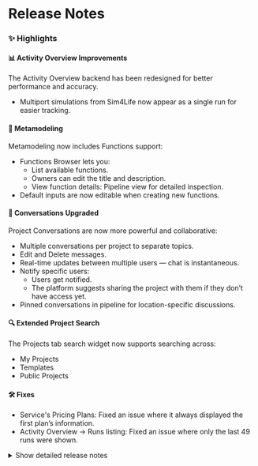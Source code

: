 # Release Notes

### ✨ Highlights

#### 📊 Activity Overview Improvements
The Activity Overview backend has been redesigned for better performance and accuracy.
 - Multiport simulations from Sim4Life now appear as a single run for easier tracking.


#### 🧠 Metamodeling
Metamodeling now includes Functions support:
- Functions Browser lets you:
  - List available functions.
  - Owners can edit the title and description.
  - View function details: Pipeline view for detailed inspection.
- Default inputs are now editable when creating new functions.


#### 💬 Conversations Upgraded
Project Conversations are now more powerful and collaborative:
- Multiple conversations per project to separate topics.
- Edit and Delete messages.
- Real-time updates between multiple users — chat is instantaneous.
- Notify specific users:
  - Users get notified.
  - The platform suggests sharing the project with them if they don’t have access yet.
- Pinned conversations in pipeline for location-specific discussions.


#### 🔍 Extended Project Search
The Projects tab search widget now supports searching across:
- My Projects
- Templates
- Public Projects


#### 🛠 Fixes
- Service's Pricing Plans: Fixed an issue where it always displayed the first plan’s information.
- Activity Overview → Runs listing: Fixed an issue where only the last 49 runs were shown.


<details>
<summary>Show detailed release notes</summary>

**Temporary will be modified**

## What's Changed
* 🐛 [Frontend] Reset Password's "Submit" button: Center it and make it fetch button by @odeimaiz in https://github.com/ITISFoundation/osparc-simcore/pull/7921
* ♻️ Maintenance/remove legacy db listing code 🚨🚨 by @matusdrobuliak66 in https://github.com/ITISFoundation/osparc-simcore/pull/7889
* 🎨 [Frontend] Enh: Request services access by @odeimaiz in https://github.com/ITISFoundation/osparc-simcore/pull/7924
* 🎨🔨 AI-assisted workflow for user-facing messages by @pcrespov in https://github.com/ITISFoundation/osparc-simcore/pull/7345
* 🐛 [Frontend] Fix in_debt tracking by @odeimaiz in https://github.com/ITISFoundation/osparc-simcore/pull/7927
* 🐛Ensure Dask client reference is uniquely defined for reference counting by @sanderegg in https://github.com/ITISFoundation/osparc-simcore/pull/7937
* 🐛 Fix clone title and description by @bisgaard-itis in https://github.com/ITISFoundation/osparc-simcore/pull/7940
* ✨ [Frontend] Conversations: notify users by @odeimaiz in https://github.com/ITISFoundation/osparc-simcore/pull/7916
* ♻️ Maintenance: Unify `ApplicationSettings` Testing Across Services and Prepare for External Env File Support by @pcrespov in https://github.com/ITISFoundation/osparc-simcore/pull/7919
* 🐛 web-api: Fixes handling of unexpected errors by @pcrespov in https://github.com/ITISFoundation/osparc-simcore/pull/7939
* 🐛 Stopping a pipeline should not fail when it does not exist by @sanderegg in https://github.com/ITISFoundation/osparc-simcore/pull/7942
* 🎨🔨 AI-assisted prompt to convert pydantic model fields to use Annotated types by @pcrespov in https://github.com/ITISFoundation/osparc-simcore/pull/7938
* ♻️ Extract Celery code to a new `simcore` library by @giancarloromeo in https://github.com/ITISFoundation/osparc-simcore/pull/7698
* 🎨 [Frontend] Functions: Show Preview only when requested from MMUX by @odeimaiz in https://github.com/ITISFoundation/osparc-simcore/pull/7948
* 🐛 [Frontend] Fix: pass welcome credits to backend by @odeimaiz in https://github.com/ITISFoundation/osparc-simcore/pull/7950
* 🎨 [Frontend] Create Functions: Make default input values editable by @odeimaiz in https://github.com/ITISFoundation/osparc-simcore/pull/7951
* ♻️✅ invitations service: small refactoring and cleanup by @pcrespov in https://github.com/ITISFoundation/osparc-simcore/pull/7945
* ✨ [Frontend] Conversations: Edit and Delete messages by @odeimaiz in https://github.com/ITISFoundation/osparc-simcore/pull/7954
* 🐛♻️ webserver error handling: Fix incorrect error logging for `web.HTTPCreated`; cleanup success response handling by @pcrespov in https://github.com/ITISFoundation/osparc-simcore/pull/7952
* Mitigate hanging requests from api-server to storage by @bisgaard-itis in https://github.com/ITISFoundation/osparc-simcore/pull/7918
* 🎨 Extend locust tests for testing individual endpoints by @bisgaard-itis in https://github.com/ITISFoundation/osparc-simcore/pull/7955
* 🎨 Send Socket.IO events whenever conversation messages are created, updated, or deleted by @giancarloromeo in https://github.com/ITISFoundation/osparc-simcore/pull/7941
* 🐛 Send conversation message notifications to users by @giancarloromeo in https://github.com/ITISFoundation/osparc-simcore/pull/7964
* 🎨📝 web-api: New batch of improved user-facing messages by @pcrespov in https://github.com/ITISFoundation/osparc-simcore/pull/7944
* 🐛Sticky connection: Ensure emitted socketio messages for logs, progress, status updates and payments are not lost by @sanderegg in https://github.com/ITISFoundation/osparc-simcore/pull/7967
* 🎨 ♻️ Improves task cancellation with new `cancel_and_wait` utility by @pcrespov in https://github.com/ITISFoundation/osparc-simcore/pull/7956
* 🐛 Use context manager for app server lifecycle in Celery workers by @giancarloromeo in https://github.com/ITISFoundation/osparc-simcore/pull/7962
* ✨ [Frontend] Conversation Messages: Listen to WebSocket by @odeimaiz in https://github.com/ITISFoundation/osparc-simcore/pull/7963
* 🎨 Add fallback traefik 503 routes 🚨⚠️ DEVOPS by @YuryHrytsuk in https://github.com/ITISFoundation/osparc-simcore/pull/7899
* 🐛Ensure log/progress queue is restored when websocket connection is restored by @sanderegg in https://github.com/ITISFoundation/osparc-simcore/pull/7971
* 🎨 [Frontend] Enh: Preferred Wallet by @odeimaiz in https://github.com/ITISFoundation/osparc-simcore/pull/7978
* 🎨 Send Socket.IO events whenever conversations are created, updated or deleted by @giancarloromeo in https://github.com/ITISFoundation/osparc-simcore/pull/7977
* ♻️ Maintenance: Migrate more Pydantic models to `Annotated` types by @pcrespov in https://github.com/ITISFoundation/osparc-simcore/pull/7965
* ♻️ Refactor `app_module_setup` into Composable Decorators to Enable Modular and Idempotent App Setups by @pcrespov in https://github.com/ITISFoundation/osparc-simcore/pull/7982
* 🐛⚗️ Remove `cancel_on_disconnect` decorator from certain api-server endpoints by @bisgaard-itis in https://github.com/ITISFoundation/osparc-simcore/pull/7986
* ♻️ web-server: Upgrade GC periodic tasks to new `servicelib.background_task` by @pcrespov in https://github.com/ITISFoundation/osparc-simcore/pull/7970
* 🐛 Fix app server mock in `celery-library` by @giancarloromeo in https://github.com/ITISFoundation/osparc-simcore/pull/7989
* 🎨 [Frontend] UX Enh: Starting osparc by @odeimaiz in https://github.com/ITISFoundation/osparc-simcore/pull/7987
* ♻️✅ Refactor webserver pytest helpers to isolate user and login setup logic by @pcrespov in https://github.com/ITISFoundation/osparc-simcore/pull/7984
* 🐛 [Frontend] Fix template creation texts by @odeimaiz in https://github.com/ITISFoundation/osparc-simcore/pull/7993
* 🎨 [Frontend] Conversation: Listen to WebSocket by @odeimaiz in https://github.com/ITISFoundation/osparc-simcore/pull/7976
* 🎨 [Frontend] MM: Improve potential Function checks by @odeimaiz in https://github.com/ITISFoundation/osparc-simcore/pull/7990
* ✨ web-server: Add Stand-alone Auth-App Entrypoint to Web-Server by @pcrespov in https://github.com/ITISFoundation/osparc-simcore/pull/7818
* 🎨 Add `type` and `template_type` query parameter filter to `projects:search` endpoint by @matusdrobuliak66 in https://github.com/ITISFoundation/osparc-simcore/pull/7995
* 🐛Improvements on pipeline cancellation and ensure pipeline state is consistent by @sanderegg in https://github.com/ITISFoundation/osparc-simcore/pull/7996
* ♻️ Extract `async_jobs` RPC routes from `simcore_service_storage` by @giancarloromeo in https://github.com/ITISFoundation/osparc-simcore/pull/7988
* 📝 .github/README.md Overrides Root README.md by @pcrespov in https://github.com/ITISFoundation/osparc-simcore/pull/8004
* ♻️CI: modularizing CI workflow towards faster feedback by @sanderegg in https://github.com/ITISFoundation/osparc-simcore/pull/8001
* ⬆️Upgrade to UV 0.7, pre-commit tools and dump installation of pip/setuptools/wheels by @sanderegg in https://github.com/ITISFoundation/osparc-simcore/pull/8000
* ⬆️ upgrade efs service requirements by @matusdrobuliak66 in https://github.com/ITISFoundation/osparc-simcore/pull/8009
* 🐛Stop pruning /inputs folder after unzipping input port by @sanderegg in https://github.com/ITISFoundation/osparc-simcore/pull/8016
* ♻️ Update postgres configuration :warning: DEVOPS by @YuryHrytsuk in https://github.com/ITISFoundation/osparc-simcore/pull/7997
* 🐛E2E: check for NOT_STARTED state instead of UNKNOWN by @sanderegg in https://github.com/ITISFoundation/osparc-simcore/pull/8024
* ✨ [Frontend] Search Templates and Search Public Projects by @odeimaiz in https://github.com/ITISFoundation/osparc-simcore/pull/8013
* Make function API access rights non nullable   🐛  🗃️ by @wvangeit in https://github.com/ITISFoundation/osparc-simcore/pull/8022
* 🐛 Fixes catalog giving access rights to everyone (group 1) to new services 🚨 by @pcrespov in https://github.com/ITISFoundation/osparc-simcore/pull/7992
* 🎨 Exclude Conversations Annotation UI info when copying projects by @giancarloromeo in https://github.com/ITISFoundation/osparc-simcore/pull/8029
* 🔒️ Fix Conversations permissions checks by @giancarloromeo in https://github.com/ITISFoundation/osparc-simcore/pull/8030
* 🐛 `unit-`, `integration-` and `system-` `tests` don't fail on cancellation by @giancarloromeo in https://github.com/ITISFoundation/osparc-simcore/pull/8032
* ⬆️ Upgrades Mypy to 1.16.1 by @sanderegg in https://github.com/ITISFoundation/osparc-simcore/pull/8006
* 🐛E2E playwright: fix flakyness by @sanderegg in https://github.com/ITISFoundation/osparc-simcore/pull/8038
* 🎨 [Frontend] UX: Usage in the last 24h by @odeimaiz in https://github.com/ITISFoundation/osparc-simcore/pull/8034
* 🐛 [Frontend] Fix: Service's Pricing Plans by @odeimaiz in https://github.com/ITISFoundation/osparc-simcore/pull/8035
* ✨ [Frontend] Feature: Localized conversations by @odeimaiz in https://github.com/ITISFoundation/osparc-simcore/pull/7999
* 🎨Improve testing on DB listener by @sanderegg in https://github.com/ITISFoundation/osparc-simcore/pull/8019
* ⬆️Removed pip installation, replaced by UV repo-wide by @sanderegg in https://github.com/ITISFoundation/osparc-simcore/pull/8007
* ♻️Refactor some fixtures and duplications by @sanderegg in https://github.com/ITISFoundation/osparc-simcore/pull/8042
* 🎨 [Frontend] PO Center: Approval/Deny of account requests by @odeimaiz in https://github.com/ITISFoundation/osparc-simcore/pull/8046
* ✨ Enhance Account Request Flow with Pre-Registration and PO Approval Handling by @pcrespov in https://github.com/ITISFoundation/osparc-simcore/pull/8026
* 🔨⬆️ Add support for batch-updating dependencies by prefix (e.g., `pytest*`) + ✅  tests using `uvloop` by @pcrespov in https://github.com/ITISFoundation/osparc-simcore/pull/8014
* ✨ Expose long running task endpoints in the api server by @bisgaard-itis in https://github.com/ITISFoundation/osparc-simcore/pull/8037
* 🐛 [Frontend] Fix: Runs listing by @odeimaiz in https://github.com/ITISFoundation/osparc-simcore/pull/8049
* ⬆️🔒️ Upgrade security issue regarding h11 dependencies by @sanderegg in https://github.com/ITISFoundation/osparc-simcore/pull/8052
* 🐛 Concurrent S3 bucket creation attempt by @giancarloromeo in https://github.com/ITISFoundation/osparc-simcore/pull/8045
* ⬆️🔒️Security fix: Upgrade protobuf/setuptools version by @sanderegg in https://github.com/ITISFoundation/osparc-simcore/pull/8053
* 🎨 Introduce grouping multiple jobs in task manager (Multiport simulation use case) (🗃️) by @matusdrobuliak66 in https://github.com/ITISFoundation/osparc-simcore/pull/8025
* ♻️Autoscaling: refactor before changes (⚠️ DEVOPS) by @sanderegg in https://github.com/ITISFoundation/osparc-simcore/pull/8002
* 🐛 fix migration script by @matusdrobuliak66 in https://github.com/ITISFoundation/osparc-simcore/pull/8059
* ♻️🐛Properly configure socketio/engineio log output by @sanderegg in https://github.com/ITISFoundation/osparc-simcore/pull/8057
* ✨ [Frontend] Feature: Saving pipeline by @odeimaiz in https://github.com/ITISFoundation/osparc-simcore/pull/8054
* 🐛Fix printing ENVironment when object is a complex object such as dict or list by @sanderegg in https://github.com/ITISFoundation/osparc-simcore/pull/8066
* 🔨 Maintenance: Exclude api folder from Codecov, clean up unused utils, and improve web-server test coverage by @pcrespov in https://github.com/ITISFoundation/osparc-simcore/pull/8050
* 🎨 [Frontend] Enh UX: Number of Active Jobs by @odeimaiz in https://github.com/ITISFoundation/osparc-simcore/pull/8061
* 🎨 [Frontend] Aesthetics: Use ``Chip`` in PO's Review Users and Services Updates by @odeimaiz in https://github.com/ITISFoundation/osparc-simcore/pull/8069
* 🎨 [Frontent] New Collaborators: Info button with tooltip by @odeimaiz in https://github.com/ITISFoundation/osparc-simcore/pull/8075
* ✨ [Frontend] Update to new collection runs by @odeimaiz in https://github.com/ITISFoundation/osparc-simcore/pull/8074
* 🎨 [Frontend] UX: Disable Delete button by @odeimaiz in https://github.com/ITISFoundation/osparc-simcore/pull/8082
* 🐛Director-v0: ensure error are enveloped too by @sanderegg in https://github.com/ITISFoundation/osparc-simcore/pull/8081
* 🎨 Add filter to show only running jobs in Activity Overview by @matusdrobuliak66 in https://github.com/ITISFoundation/osparc-simcore/pull/8055
* 🐛 Handles `socketio` exception on disconnect and fixes double logging of monitoring middleware by @pcrespov in https://github.com/ITISFoundation/osparc-simcore/pull/8067
* 🎨 [Frontend] Check new UI version after logging in by @odeimaiz in https://github.com/ITISFoundation/osparc-simcore/pull/8084
* ♻️ webserver: Extract Pre-Registration Logic from login Domain into `login_accounts` by @pcrespov in https://github.com/ITISFoundation/osparc-simcore/pull/8080
* :fire_engine: Director-v2 introduce `get_latest_run_by_project` by @matusdrobuliak66 in https://github.com/ITISFoundation/osparc-simcore/pull/8079
* 🐛✨ Opentelemetry instrument `asyncpg` for aiohttp servers and introduce decorator to generate opentelemtry profile span by @bisgaard-itis in https://github.com/ITISFoundation/osparc-simcore/pull/8070
* 🎨 Introduce usage of :wheel: find tools to replace standard linux find, and some UV tweaks (🚨) by @sanderegg in https://github.com/ITISFoundation/osparc-simcore/pull/8088
* ✨ allows `ooil` to escape legacy format in y*ml files inside `.osparc` folder by @GitHK in https://github.com/ITISFoundation/osparc-simcore/pull/8085
* 🎨 introduce task filter class in celery by @bisgaard-itis in https://github.com/ITISFoundation/osparc-simcore/pull/8076
* ♻️🎨 [Frontend] Study Store by @odeimaiz in https://github.com/ITISFoundation/osparc-simcore/pull/8087
* 🔒️Upgrade dependencies with security issues by @sanderegg in https://github.com/ITISFoundation/osparc-simcore/pull/8091
* ♻️ Major Refactor: Isolate `webserver`'s `user` Subdomains & Modernize Internal Structure (🚨) by @pcrespov in https://github.com/ITISFoundation/osparc-simcore/pull/8083
* 🐛 Fix filtering of currently running jobs by @matusdrobuliak66 in https://github.com/ITISFoundation/osparc-simcore/pull/8093
* ♻️🎨 [Frontend] Study Store II by @odeimaiz in https://github.com/ITISFoundation/osparc-simcore/pull/8090
* ✨ Sends approval and rejection emails from the PO center (🚨) by @pcrespov in https://github.com/ITISFoundation/osparc-simcore/pull/8094
* ⚗️Introduce asynchronous logging facilities (🚨) by @sanderegg in https://github.com/ITISFoundation/osparc-simcore/pull/8064
* 🐛 [bugfix] Send email to share project is dev feature by @odeimaiz in https://github.com/ITISFoundation/osparc-simcore/pull/8105
* ✨ Add zipping celery task which returns a download link instead of a path by @bisgaard-itis in https://github.com/ITISFoundation/osparc-simcore/pull/8089
* ⬆️ upgrades pydantic family repo-wide by @pcrespov in https://github.com/ITISFoundation/osparc-simcore/pull/8015
* ✨ webserver api: add phone registration endpoints and expose user phone field in profile by @pcrespov in https://github.com/ITISFoundation/osparc-simcore/pull/8106
* 🔨 Maintenance:  cleanup `qooxdoo` compile scripts by @pcrespov in https://github.com/ITISFoundation/osparc-simcore/pull/8062
* ✨ [Frontend] Feature: Let users open a project if it's in use if ``isSimultaneousAccessEnabled`` by @odeimaiz in https://github.com/ITISFoundation/osparc-simcore/pull/8100
* 🎨 Adds `realtime` domain in web-server and `WEBSERVER_REALTIME_COLLABORATION` Dev Feature Toggle to Settings by @pcrespov in https://github.com/ITISFoundation/osparc-simcore/pull/8120
* ♻️Fix docker build warnings by @sanderegg in https://github.com/ITISFoundation/osparc-simcore/pull/8122
* 🐛 Avoids possible early garbage collection of task by @GitHK in https://github.com/ITISFoundation/osparc-simcore/pull/8121
* ⬆️ upgrading rabbitmq to 4.1.2 ⚠️🚨 by @GitHK in https://github.com/ITISFoundation/osparc-simcore/pull/8109
* ✨ [Frontend] Functions Browser by @odeimaiz in https://github.com/ITISFoundation/osparc-simcore/pull/8116
* ✨👽️ Add log zip endpoints in api-server by @bisgaard-itis in https://github.com/ITISFoundation/osparc-simcore/pull/8056
* 🎨 Ensure consistent app names across simcore stack by @bisgaard-itis in https://github.com/ITISFoundation/osparc-simcore/pull/8119
* 🐛 `ooil` can now escape quadruple $ used by OsparcVariableIdentifier by @GitHK in https://github.com/ITISFoundation/osparc-simcore/pull/8118
* ♻️ preparing `TasksManager`'s interface to be extracted into a common interface by @GitHK in https://github.com/ITISFoundation/osparc-simcore/pull/7884
* 🎨 Increase timeout of file creation to avoid flaky testes in CI by @GitHK in https://github.com/ITISFoundation/osparc-simcore/pull/8125
* ✨ feat(phone): Add Pydantic phone number validation to reduce SMS waste in input schemas by @pcrespov in https://github.com/ITISFoundation/osparc-simcore/pull/8115
* Bump docker/login-action from 2 to 3 by @dependabot[bot] in https://github.com/ITISFoundation/osparc-simcore/pull/7031
* ♻️ Refactor and Upgrade Users Repository including `users_secrets` split 🗃️ by @pcrespov in https://github.com/ITISFoundation/osparc-simcore/pull/8124
* 🎨 [Frontend] Enh: Extended Search widget for Projects tab by @odeimaiz in https://github.com/ITISFoundation/osparc-simcore/pull/8127
* ♻️ Maintenance: Cleanup Unused Env Var and Minor Validation Fix by @pcrespov in https://github.com/ITISFoundation/osparc-simcore/pull/8132
* ✨ Add `wb-auth` new Service and Redirect ForwardAuth for Vendor Services by @pcrespov in https://github.com/ITISFoundation/osparc-simcore/pull/8130
* 🎨 Enhance Functions REST API endpoints in  Web Server by @giancarloromeo in https://github.com/ITISFoundation/osparc-simcore/pull/8117
* ✨new style dynamic services can now be marked as collaborative ⚠️🚨 by @GitHK in https://github.com/ITISFoundation/osparc-simcore/pull/8136
* 🐛 fixes `directorv2`: Use `wb-auth` as forwardauth for dynamic services by @pcrespov in https://github.com/ITISFoundation/osparc-simcore/pull/8139
* ✨Allow multiple user sessions (user+tab) to open the same project by @sanderegg in https://github.com/ITISFoundation/osparc-simcore/pull/8123
* 🎨 [Frontend] Functions browser: connect FE to BE by @odeimaiz in https://github.com/ITISFoundation/osparc-simcore/pull/8135
* 🎨 [Frontend] Enh: Show who is collaborating by @odeimaiz in https://github.com/ITISFoundation/osparc-simcore/pull/8144
* 🐛 Wrong `uid` property instead of `uuid` alias when getting Solver function by @giancarloromeo in https://github.com/ITISFoundation/osparc-simcore/pull/8149
* Bump actions/setup-node from 4.1.0 to 4.4.0 by @dependabot[bot] in https://github.com/ITISFoundation/osparc-simcore/pull/7792
* 🎨 `wb-auth`: Configure tracing and network configs by @pcrespov in https://github.com/ITISFoundation/osparc-simcore/pull/8148
* 🔨 Update issue templates by @pcrespov in https://github.com/ITISFoundation/osparc-simcore/pull/8146
* 🎨 [Frontend] Less noisy Node moving by @odeimaiz in https://github.com/ITISFoundation/osparc-simcore/pull/8152
* ✨ Is1647/collaboration feature - 1. iteration (OPS ⚠️) by @matusdrobuliak66 in https://github.com/ITISFoundation/osparc-simcore/pull/8140
* 🐛Computational backend: Transmission of computational state wrong rabbitmq routing key by @sanderegg in https://github.com/ITISFoundation/osparc-simcore/pull/8158
* Store function outputs 🎨 ♻️ by @wvangeit in https://github.com/ITISFoundation/osparc-simcore/pull/8142
* 🎨E2E: Logging improvements + autoscaling-monitoring improvements by @sanderegg in https://github.com/ITISFoundation/osparc-simcore/pull/8157
* 🐛 Avoids raising exceptions when the target container of a hook is not found by @GitHK in https://github.com/ITISFoundation/osparc-simcore/pull/8156
* ✨ [Frontend] Event-driven PATCH trigger by @odeimaiz in https://github.com/ITISFoundation/osparc-simcore/pull/8154
* 🐛Fixes wb-auth traces as missing by @pcrespov in https://github.com/ITISFoundation/osparc-simcore/pull/8164
* 🐛 Enhance  response when retrieving Solver functions by @giancarloromeo in https://github.com/ITISFoundation/osparc-simcore/pull/8153
* 🐛 [Frontend] Conversations: fixes by @odeimaiz in https://github.com/ITISFoundation/osparc-simcore/pull/8168
* 🎨♻️Simultaneous access: emit project update event when a user closes a project or the GC closes it by @sanderegg in https://github.com/ITISFoundation/osparc-simcore/pull/8163
* 🐛Skip information when calling function with missing arguments by @sanderegg in https://github.com/ITISFoundation/osparc-simcore/pull/8173
* ♻️🐛 Fix: Prevent `aiohttp.http_exceptions.LineTooLong` and improve diagnostics by @pcrespov in https://github.com/ITISFoundation/osparc-simcore/pull/8174
* 🎨 dynamic service status is now propagated to the project_id and not the node_id by @GitHK in https://github.com/ITISFoundation/osparc-simcore/pull/8175
* 🎨 Adds client session ID to `ProjectDocument` + Leave Project Room by @matusdrobuliak66 in https://github.com/ITISFoundation/osparc-simcore/pull/8176
* ✨ [Frontend] Feature: sync with ``projectDocument:updated`` WS by @odeimaiz in https://github.com/ITISFoundation/osparc-simcore/pull/8165
* 🎨 Add removal of project documents from the Redis (Garbage Collection background task) by @matusdrobuliak66 in https://github.com/ITISFoundation/osparc-simcore/pull/8177
* 🐛🎨 [Frontend] RTC: UX fixes by @odeimaiz in https://github.com/ITISFoundation/osparc-simcore/pull/8179
* 🐛Ensure nodeProgress event is sent to project chat by @sanderegg in https://github.com/ITISFoundation/osparc-simcore/pull/8180
* 🔨CI: remove webserver integration tests 02 by @sanderegg in https://github.com/ITISFoundation/osparc-simcore/pull/8183
* 🐛 [Frontend] Fix: Search filter's reset button by @odeimaiz in https://github.com/ITISFoundation/osparc-simcore/pull/8182



**Full Changelog**: https://github.com/ITISFoundation/osparc-simcore/compare/v1.83.0...v1.84.0
</details>


